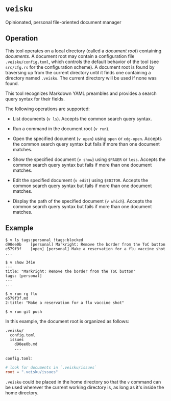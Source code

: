# `veisku`

Opinionated, personal file-oriented document manager

## Operation

This tool operates on a local directory (called a *document root*) containing *documents*. A document root may contain a configuration file `.veisku/config.toml`, which controls the default behavior of the tool (see `src/cfg.rs` for the configuration scheme). A document root is found by traversing up from the current directory until it finds one containing a directory named `.veisku`. The current directory will be used if none was found.

This tool recognizes Markdown YAML preambles and provides a search query syntax for their fields.

The following operations are supported:

 - List documents (`v ls`). Accepts the common search query syntax.

 - Run a command in the document root (`v run`).
 
 - Open the specified document (`v open`) using `open` or `xdg-open`. Accepts the common search query syntax but fails if more than one document matches.

 - Show the specified document (`v show`) using `$PAGER` or `less`. Accepts the common search query syntax but fails if more than one document matches.

 - Edit the specified document (`v edit`) using `$EDITOR`. Accepts the common search query syntax but fails if more than one document matches.

 - Display the path of the specified document (`v which`). Accepts the common search query syntax but fails if more than one document matches.

## Example

```shell
$ v ls tags:personal !tags:blocked
d90ee0b    [personal] Markright: Remove the border from the ToC button
e579f3f    [open] [personal] Make a reservation for a flu vaccine shot
...

$ v show 341e
---
title: "Markright: Remove the border from the ToC button"
tags: [personal]
---
...

$ v run rg flu
e579f3f.md
2:title: "Make a reservation for a flu vaccine shot"

$ v run git push
```

In this example, the document root is organized as follows:

```text
.veisku/
  config.toml
  issues
    d90ee0b.md
    ...
```

`config.toml`:

```toml
# look for documents in `.veisku/issues`
root = ".veisku/issues"
```

`.veisku` could be placed in the home directory so that the `v` command can be used wherever the current working directory is, as long as it's inside the home directory.
